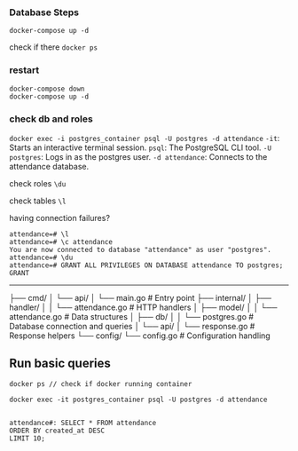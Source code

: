 
### Database Steps


`docker-compose up -d`

check if there
`docker ps`


### restart
```
docker-compose down
docker-compose up -d
```

### check db and roles
`docker exec -i postgres_container psql -U postgres -d attendance`
`-it`: Starts an interactive terminal session.
`psql`: The PostgreSQL CLI tool.
`-U postgres`: Logs in as the postgres user.
`-d attendance`: Connects to the attendance database.

check roles
`\du`

check tables
`\l`

having connection failures?
```
attendance=# \l
attendance=# \c attendance
You are now connected to database "attendance" as user "postgres".
attendance=# \du
attendance=# GRANT ALL PRIVILEGES ON DATABASE attendance TO postgres;
GRANT
```

---

├── cmd/
│   └── api/
│       └── main.go       # Entry point
├── internal/
│   ├── handler/
│   │   └── attendance.go # HTTP handlers
│   ├── model/
│   │   └── attendance.go # Data structures
│   ├── db/
│   │   └── postgres.go   # Database connection and queries
│   └── api/
│       └── response.go   # Response helpers
└── config/
    └── config.go         # Configuration handling

## Run basic queries

```
docker ps // check if docker running container

docker exec -it postgres_container psql -U postgres -d attendance


attendance#: SELECT * FROM attendance
ORDER BY created_at DESC
LIMIT 10;

```

